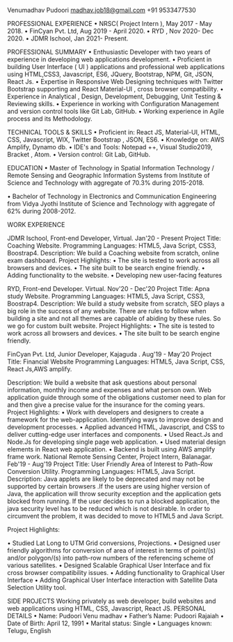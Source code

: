 Venumadhav Pudoori                                                                                                     madhav.job18@gmail.com
                                                                                                                               +91 9533477530



PROFESSIONAL  EXPERIENCE
•	NRSC( Project Intern ), May 2017 - May 2018.
•	FinCyan Pvt. Ltd, Aug 2019 - April 2020.
•	RYD , Nov 2020- Dec 2020.
•	JDMR Ischool, Jan 2021- Present.

PROFESSIONAL  SUMMARY
•	Enthusiastic Developer with two years of experience in developing web applications development.
•	Proficient in building User Interface ( UI ) applications and professional web applications using HTML,CSS3, Javascript, ES6, JQuery, Bootstrap, NPM, Git, JSON, React Js.
•	Expertise in Responsive Web Designing techniques with Twitter Bootstrap supporting and React Material-UI , cross browser compatibility.
•	Experience in Analytical , Design, Development, Debugging, Unit Testing & Reviewing skills.
•	Experience in working with Configuration Management and version control tools like Git Lab, GitHub.
•	Working experience in Agile process and its Methodology.

TECHNICAL TOOLS & SKILLS
•	Proficient in: React JS, Material-UI, HTML, CSS, Javascript, WIX, Twitter Bootstrap , JSON, ES6.
•	Knowledge on: AWS Amplify, Dynamo db.
•	IDE's and Tools: Notepad ++, Visual Studio2019, Bracket , Atom.
•	Version control: Git Lab, GitHub.

EDUCATION 
•	Master of Technology in Spatial Information Technology / Remote Sensing and Geographic Information Systems from Institute of Science and Technology with aggregate of 70.3% during 2015-2018. 
 
•	Bachelor of Technology in Electronics and Communication Engineering from Vidya Jyothi Institute of Science and Technology with aggregate of 62% during 2008-2012. 


WORK  EXPERIENCE

JDMR Ischool, Front-end  Developer, Virtual.                                                Jan'20 - Present
Project Title:  Coaching  Website.
Programming Languages: HTML5, Java Script, CSS3, Boostrap4. 
Description: 
            We build a Coaching website from scratch, online exam dashboard. 
Project Highlights: 
•	The site is tested to work across all browsers and devices.
•	The site built to be search engine friendly.
•	Adding functionality to the website.
•	Developing new user-facing features

RYD, Front-end  Developer. Virtual.                                                                  Nov'20 - Dec'20
Project Title:  Apna study  Website.
Programming Languages: HTML5, Java Script, CSS3, Boostrap4. 
Description: 
            We build a study website from scratch, SEO plays a big role in the success of any website. There are rules to follow when building a site and not all themes are capable of abiding by these rules. So we go for custom built website. 
Project Highlights: 
•	The site is tested to work across all browsers and devices.
•	The site built to be search engine friendly.

FinCyan Pvt. Ltd, Junior Developer, Kajaguda .                                           Aug'19 - May'20
Project Title:  Financial Website
Programming Languages: HTML5, Java Script, CSS, React Js,AWS amplify. 



Description: 
            We build a website that ask questions about personal information, monthly income and expenses and what person own. Web application guide through some of the obligations customer need to plan for and then give a precise value for the insurance for the coming years.
Project Highlights: 
•	Work with developers and designers to create a framework for the web-application. Identifying ways to improve design and development processes. 
•	Applied advanced HTML, Javascript, and CSS to deliver cutting-edge user interfaces and components. 
•	Used React.Js and Node.Js for developing single page web application.
•	Used material design elements in React web application.
•	Backend is built using AWS amplify frame work.
National Remote Sensing Center, Project Intern, Balanagar.                         Feb'19 - Aug'19
Project Title: User Friendly Area of Interest to Path-Row Conversion Utility. 
Programming Languages: HTML5, Java Script. 
Description: 
             Java applets are likely to be deprecated and may not be supported by certain browsers .If the users are using higher version of Java, the application will throw security exception and the application gets blocked from running. If the user decides to run a blocked application, the java security level has to be reduced which is not desirable. In order to circumvent the problem, it was decided to move to HTML5 and Java Script. 

Project Highlights: 

•	Studied Lat Long to UTM Grid conversions, Projections. 
•	Designed user friendly algorithms for conversion of area of interest in terms of point/(s) and/or polygon/(s) into path-row numbers of the referencing scheme of various satellites. 
•	Designed Scalable Graphical User Interface and fix cross browser compatibility issues. 
•	Adding functionality to Graphical User Interface 
•	Adding Graphical User Interface interaction with Satellite Data Selection Utility tool.

SIDE PROJECTS
                  Working privately as web developer, build websites and web applications using HTML, CSS, Javascript, React JS.
PERSONAL DETAILS 
•	Name:                     Pudoori Venu madhav
•	Father’s Name:       Pudoori Rajaiah
•	Date of Birth:          April 12, 1991
•	Marital status:         Single
•	Languages known:  Telugu, English







